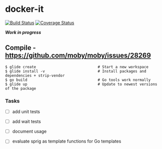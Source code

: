 # docker-it
[![Build Status](https://travis-ci.org/cloud-42/docker-it.svg?branch=master)](https://travis-ci.org/cloud-42/docker-it)
[![Coverage Status](https://coveralls.io/repos/cloud-42/docker-it/badge.svg?branch=master&service=github)](https://coveralls.io/r/cloud-42/docker-it?branch=master)

***Work in progress***


## Compile - https://github.com/moby/moby/issues/28269
```
$ glide create                            # Start a new workspace
$ glide install -v                        # Install packages and dependencies + strip-vendor
$ go build                                # Go tools work normally
$ glide up                                # Update to newest versions of the package
```


### Tasks 

* [ ] add unit tests
* [ ] add wait tests
* [ ] document usage
* [ ] evaluate sprig as template functions for Go templates

